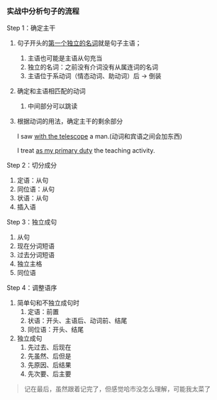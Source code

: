 ### 实战中分析句子的流程

Step 1：确定主干

1. 句子开头的<u>第一个独立的名词</u>就是句子主语；
   1. 主语也可能是主语从句充当
   2. 独立的名词：之前没有介词没有从属连词的名词
   3. 主语位于系动词（情态动词、助动词）后 -> 倒装
   
2. 确定和主语相匹配的动词
   
   1. 中间部分可以跳读
   
3. 根据动词的用法，确定主干的剩余部分

   I saw <u>with the telescope</u> a man.(动词和宾语之间会加东西)

   I treat <u>as my primary duty</u> the teaching activity.

Step 2：切分成分

1. 定语：从句
2. 同位语：从句
3. 状语：从句
4. 插入语

Step 3：独立成句

1. 从句
2. 现在分词短语
3. 过去分词短语
4. 独立主格
5. 同位语

Step 4：调整语序

1. 简单句和不独立成句时
   1. 定语：前置
   2. 状语：开头、主语后、动词前、结尾
   3. 同位语：开头、结尾
2. 独立成句
   1. 先过去、后现在
   2. 先虽然、后但是
   3. 先原因、后结果
   4. 先次要、后主要

> 记在最后，虽然跟着记完了，但感觉哈市没怎么理解，可能我太菜了 